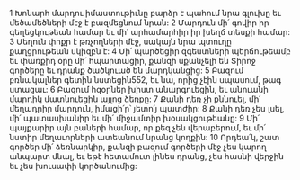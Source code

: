 1 Խոնարհ մարդու իմաստութիւնը բարձր է պահում նրա գլուխը եւ մեծամեծների մէջ է բազմեցնում նրան:
2 Մարդուն մի՛ գովիր իր գեղեցկութեան համար եւ մի՛ արհամարհիր իր խեղճ տեսքի համար:
3 Մեղուն փոքր է թռչողների մէջ, սակայն նրա պտուղը քաղցրութեան սկիզբն է:
4 Մի՛ պարծեցիր զգեստների պերճութեամբ եւ փառքիդ օրը մի՛ հպարտացիր, քանզի սքանչելի են Տիրոջ գործերը եւ դրանք ծածկուած են մարդկանցից:
5 Բազում բռնակալներ գետին նստեցին552, եւ նա, որից չէին սպասում, թագ ստացաւ:
6 Բազում հզօրներ խիստ անարգուեցին, եւ անուանի մարդիկ մատնուեցին այլոց ձեռքը:
7 Քանի դեռ չի քննուել, մի՛ մեղադրիր մարդուն, իմացի՛ր՝ յետո՛յ պատժիր:
8 Քանի դեռ չես լսել, մի՛ պատասխանիր եւ մի՛ միջամտիր խօսակցութեանը:
9 Մի՛ պայքարիր այն բաների համար, որ քեզ չեն վերաբերում, եւ մի՛ նստիր մեղաւորների ատեանում նրանց կողքին:
10 Որդեա՛կ, շատ գործեր մի՛ ձեռնարկիր, քանզի բազում գործերի մէջ չես կարող անպարտ մնալ, եւ եթէ հետամուտ լինես դրանց, չես հասնի վերջին եւ չես խուսափի կործանումից:
